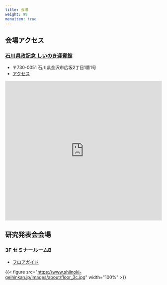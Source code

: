 ```yaml
---
title: 会場
weight: 99
menuitem: true
---
```


## 会場アクセス

### [石川県政記念 しいのき迎賓館](https://www.shiinoki-geihinkan.jp/)

- 〒730-0051 石川県金沢市広坂2丁目1番1号
- [アクセス](https://www.shiinoki-geihinkan.jp/about/access.html)

<iframe src="https://www.google.com/maps/embed?pb=!1m18!1m12!1m3!1d3204.655194937898!2d136.6552519758276!3d36.56242597231588!2m3!1f0!2f0!3f0!3m2!1i1024!2i768!4f13.1!3m3!1m2!1s0x5ff83381a69de249%3A0xae3bdf657b286f3c!2z55-z5bed55yM5pS_6KiY5b-144GX44GE44Gu44GN6L-O6LOT6aSo!5e0!3m2!1sja!2sjp!4v1702455097235!5m2!1sja!2sjp" width="100%" height="450" style="border:0;" allowfullscreen="" loading="lazy" referrerpolicy="no-referrer-when-downgrade"></iframe>

## 研究発表会会場

### 3F セミナールームB

- [フロアガイド](https://www.shiinoki-geihinkan.jp/about/floor.html)

{{< figure src="https://www.shiinoki-geihinkan.jp/images/about/floor_3c.jpg" width="100%" >}}
